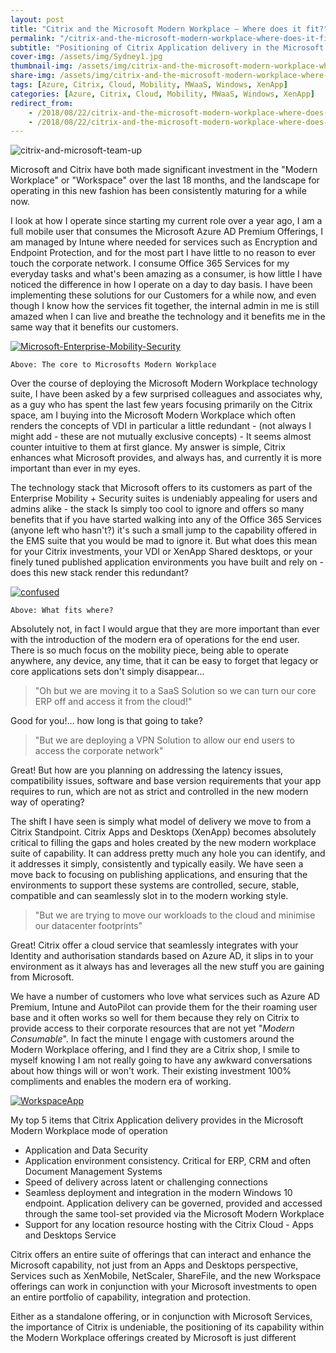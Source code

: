 ```yaml
---
layout: post
title: "Citrix and the Microsoft Modern Workplace – Where does it fit?"
permalink: "/citrix-and-the-microsoft-modern-workplace-where-does-it-fit/"
subtitle: "Positioning of Citrix Application delivery in the Microsoft Modern Workplace"
cover-img: /assets/img/Sydney1.jpg
thumbnail-img: /assets/img/citrix-and-the-microsoft-modern-workplace-where-does-it-fit/citrix-and-microsoft-team-up.jpg
share-img: /assets/img/citrix-and-the-microsoft-modern-workplace-where-does-it-fit/citrix-and-microsoft-team-up.jpg
tags: [Azure, Citrix, Cloud, Mobility, MWaaS, Windows, XenApp]
categories: [Azure, Citrix, Cloud, Mobility, MWaaS, Windows, XenApp]
redirect_from: 
    - /2018/08/22/citrix-and-the-microsoft-modern-workplace-where-does-it-fit
    - /2018/08/22/citrix-and-the-microsoft-modern-workplace-where-does-it-fit/
---
```


![citrix-and-microsoft-team-up]({{site.baseurl}}/assets/img/citrix-and-the-microsoft-modern-workplace-where-does-it-fit/citrix-and-microsoft-team-up.jpg)

Microsoft and Citrix have both made significant investment in the "Modern Workplace" or "Workspace" over the last 18 months, and the landscape for operating in this new fashion has been consistently maturing for a while now. 

I look at how I operate since starting my current role over a year ago, I am a full mobile user that consumes the Microsoft Azure AD Premium Offerings, I am managed by Intune where needed for services such as Encryption and Endpoint Protection, and for the most part I have little to no reason to ever touch the corporate network. I consume Office 365 Services for my everyday tasks and what's been amazing as a consumer, is how little I have noticed the difference in how I operate on a day to day basis. I have been implementing these solutions for our Customers for a while now, and even though I know how the services fit together, the internal admin in me is still amazed when I can live and breathe the technology and it benefits me in the same way that it benefits our customers.

[![Microsoft-Enterprise-Mobility-Security]({{site.baseurl}}/assets/img/citrix-and-the-microsoft-modern-workplace-where-does-it-fit/Microsoft-Enterprise-Mobility-Security-1600-uai-720x146.png)]({{site.baseurl}}/assets/img/citrix-and-the-microsoft-modern-workplace-where-does-it-fit/Microsoft-Enterprise-Mobility-Security-1600-uai-720x146.png)

    Above: The core to Microsofts Modern Workplace

Over the course of deploying the Microsoft Modern Workplace technology suite, I have been asked by a few surprised colleagues and associates why, as a guy who has spent the last few years focusing primarily on the Citrix space, am I buying into the Microsoft Modern Workplace which often renders the concepts of VDI in particular a little redundant - (not always I might add - these are not mutually exclusive concepts) - It seems almost counter intuitive to them at first glance. My answer is simple, Citrix enhances what Microsoft provides, and always has, and currently it is more important than ever in my eyes.

The technology stack that Microsoft offers to its customers as part of the Enterprise Mobility + Security suites is undeniably appealing for users and admins alike - the stack Is simply too cool to ignore and offers so many benefits that if you have started walking into any of the Office 365 Services (anyone left who hasn't?) it's such a small jump to the capability offered in the EMS suite that you would be mad to ignore it. But what does this mean for your Citrix investments, your VDI or XenApp Shared desktops, or your finely tuned published application environments you have built and rely on - does this new stack render this redundant?

[![confused]({{site.baseurl}}/assets/img/citrix-and-the-microsoft-modern-workplace-where-does-it-fit/confused.jpg)]({{site.baseurl}}/assets/img/citrix-and-the-microsoft-modern-workplace-where-does-it-fit/confused.jpg)

    Above: What fits where?

Absolutely not, in fact I would argue that they are more important than ever with the introduction of the modern era of operations for the end user. There is so much focus on the mobility piece, being able to operate anywhere, any device, any time, that it can be easy to forget that legacy or core applications sets don't simply disappear... 

> "Oh but we are moving it to a SaaS Solution so we can turn our core ERP off and access it from the cloud!"
 
 Good for you!… how long is that going to take? 
 
 > "But we are deploying a VPN Solution to allow our end users to access the corporate network"
 
 Great! But how are you planning on addressing the latency issues, compatibility issues, software and base version requirements that your app requires to run, which are not as strict and controlled in the new modern way of operating?

The shift I have seen is simply what model of delivery we move to from a Citrix Standpoint. Citrix Apps and Desktops (XenApp) becomes absolutely critical to filling the gaps and holes created by the new modern workplace suite of capability. It can address pretty much any hole you can identify, and it addresses it simply, consistently and typically easily. We have seen a move back to focusing on publishing applications, and ensuring that the environments to support these systems are controlled, secure, stable, compatible and can seamlessly slot in to the modern working style. 

> "But we are trying to move our workloads to the cloud and minimise our datacenter footprints"

Great! Citrix offer a cloud service that seamlessly integrates with your Identity and authorisation standards based on Azure AD, it slips in to your environment as it always has and leverages all the new stuff you are gaining from Microsoft.

We have a number of customers who love what services such as Azure AD Premium, Intune and AutoPilot can provide them for the their roaming user base and it often works so well for them because they rely on Citrix to provide access to their corporate resources that are not yet "_Modern Consumable_". In fact the minute I engage with customers around the Modern Workplace offering, and I find they are a Citrix shop, I smile to myself knowing I am not really going to have any awkward conversations about how things will or won't work. Their existing investment 100% compliments and enables the modern era of working.

[![WorkspaceApp]({{site.baseurl}}/assets/img/citrix-and-the-microsoft-modern-workplace-where-does-it-fit/WorkspaceApp.png)]({{site.baseurl}}/assets/img/citrix-and-the-microsoft-modern-workplace-where-does-it-fit/WorkspaceApp.png)

My top 5 items that Citrix Application delivery provides in the Microsoft Modern Workplace mode of operation

*  Application and Data Security
*  Application environment consistency. Critical for ERP, CRM and often Document Management Systems
*  Speed of delivery across latent or challenging connections
*  Seamless deployment and integration in the modern Windows 10 endpoint. Application delivery can be governed, provided and accessed through the same tool-set provided via the Microsoft Modern Workplace
*  Support for any location resource hosting with the Citrix Cloud - Apps and Desktops Service

Citrix offers an entire suite of offerings that can interact and enhance the Microsoft capability, not just from an Apps and Desktops perspective, Services such as XenMobile, NetScaler, ShareFile, and the new Workspace offerings can work in conjunction with your Microsoft investments to open an entire portfolio of capability, integration and protection.

Either as a standalone offering, or in conjunction with Microsoft Services, the importance of Citrix is undeniable, the positioning of its capability within the Modern Workplace offerings created by Microsoft is just different
